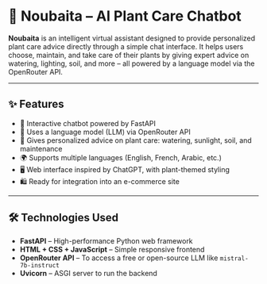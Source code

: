 # 🌿 Noubaita – AI Plant Care Chatbot

**Noubaita** is an intelligent virtual assistant designed to provide personalized plant care advice directly through a simple chat interface. It helps users choose, maintain, and take care of their plants by giving expert advice on watering, lighting, soil, and more – all powered by a language model via the OpenRouter API.

---

## ✨ Features

- 💬 Interactive chatbot powered by FastAPI
- 🧠 Uses a language model (LLM) via OpenRouter API
- 🌱 Gives personalized advice on plant care: watering, sunlight, soil, and maintenance
- 🌍 Supports multiple languages (English, French, Arabic, etc.)
- 🖥️ Web interface inspired by ChatGPT, with plant-themed styling
- 🛍️ Ready for integration into an e-commerce site

---

## 🛠️ Technologies Used

- **FastAPI** – High-performance Python web framework
- **HTML + CSS + JavaScript** – Simple responsive frontend
- **OpenRouter API** – To access a free or open-source LLM like `mistral-7b-instruct`
- **Uvicorn** – ASGI server to run the backend
